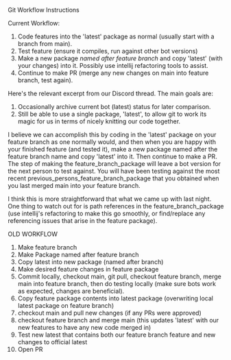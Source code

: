 Git Workflow Instructions

Current Workflow:
1. Code features into the 'latest' package as normal (usually start with a branch from main).
2. Test feature (ensure it compiles, run against other bot versions)
3. Make a new package *named after feature branch* and copy 'latest' (with your changes) into it. Possibly use intellij refactoring tools to assist.
4. Continue to make PR (merge any new changes on main into feature branch, test again).


Here's the relevant excerpt from our Discord thread.
The main goals are:
1. Occasionally archive current bot (latest) status for later comparison.
2. Still be able to use a single package, 'latest', to allow git to work its magic for us in terms of nicely knitting our code together.

I believe we can accomplish this by coding in the 'latest' package on your feature branch as one normally would, and then when you are happy with your finished feature (and tested it), make a new package named after the feature branch name and copy 'latest' into it.
Then continue to make a PR. The step of making the feature_branch_package will leave a bot version for the next person to test against. You will have been testing against the most recent previous_persons_feature_branch_package that you obtained when you last merged main into your feature branch.

I think this is more straightforward that what we came up with last night. One thing to watch out for is path references in the feature_branch_package (use intellij's refactoring to make this go smoothly, or find/replace any referencing issues that arise in the feature package).


OLD WORKFLOW
1. Make feature branch
2. Make Package named after feature branch
3. Copy latest into new package (named after branch)
4. Make desired feature changes in feature package
5. Commit locally, checkout main, git pull, checkout feature branch, merge main into feature branch, then do testing locally (make sure bots work as expected, changes are beneficial).
6. Copy feature package contents into latest package (overwriting local latest package on feature branch)
7. checkout main and pull new changes (if any PRs were approved)
8. checkout feature branch and merge main (this updates 'latest' with our new features to have any new code merged in)
9. Test new latest that contains both our feature branch feature and new changes to official latest
10. Open PR